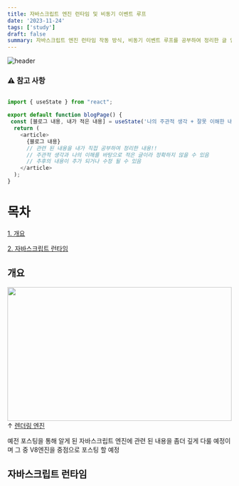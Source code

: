 ```yaml
---
title: 자바스크립트 엔진 런타임 및 비동기 이벤트 루프
date: '2023-11-24'
tags: ['study']
draft: false
summary: 자바스크립트 엔진 런타임 작동 방식, 비동기 이벤트 루프를 공부하여 정리한 글 입니다.
---
```


![header](https://capsule-render.vercel.app/api?type=rect&color=auto&text=%20%20STUDY%20%20&fontAlign=30&fontSize=15&textBg=true&desc=강의%20내용을%20바탕으로%20나의%20경험,생각을%20작성&descAlign=60&descAlignY=50&animation=twinkling)

### ⚠ 참고 사항

```javascript

import { useState } from "react";

export default function blogPage() {
 const [블로그 내용, 내가 적은 내용] = useState('나의 주관적 생각 + 잘못 이해한 내용')
  return (
    <article>
      {블로그 내용}
      // 관련 된 내용을 내가 직접 공부하여 정리한 내용!!
      // 주관적 생각과 나의 이해를 바탕으로 적은 글이라 정확하지 않을 수 있음
      // 추후의 내용이 추가 되거나 수정 될 수 있음
    </article>
  );
}

```

# 목차

[1. 개요](#개요)

[2. 자바스크립트 런타임](#자바스크립트-런타임)

## 개요

<img
  src="https://d2.naver.com/content/images/2015/06/helloworld-59361-1.png"
  width="100%"
  height="300"
/>
&uarr; [렌더링 엔진](https://development-mark.vercel.app/blog/%EB%A0%8C%EB%8D%94%EB%A7%81%20%EC%97%94%EC%A7%84)

예전 포스팅을 통해 알게 된 자바스크립트 엔진에 관련 된 내용을 좀더 깊게 다룰 예정이며 그 중 V8엔진을 중점으로 포스팅 할 예정

## 자바스크립트 런타임

[^1]: `Record`란 현재 컨텍스트와 관련된 식별자와 식별자에 바인딩된 값이 기록되는 공간
[^2]: `자바스크립트 엔진`란 자바스크립트 코드를 실행하는 프로그램을 말하며 주로 구글의 v8 엔진
[^3]: `선언`란 메모리 공간을 확보하고 식별자와 연결 즉 정체를 알리는 행위
[^4]: `초기화`란 별자에 암묵적으로 undefined 값으로 바인딩하는 것 즉 공간을 확보해서 거기에 undefined라는 임의의에 값을 넣는 행위
[^5]: `할당`란 을 선언된 변수에 개발자가 지정한 값을 넣는 것 즉 임의의 undefined 값을 원하는 값으로 바꾸는 행위
[^6]: `TDZ`란 일시적 사각지대(Temporal Dead Zone)
[^7]: `스코프`란 참조 대상 식별자를 찾아내기 위한 규칙으로 식별자를 구분하고 찾음
[^8]: `전역 스코프(Global scope)`란 스크립트 전체에서 참조되는 것을 의미하며, 어느 곳에서든 참조
[^9]: `지역 스코프(Local scope)`란 함수 코드 블록이 만든 스코프. 함수 자신과 하위 함수에서만 참조 가능. 블록 내부 영역(Block-level Scope)도 지역 스코프
[^10]: `LHS(left-hand side) 참조`란 변수가 대입 연산자(=)의 왼쪽에 있을 때 참조하여 값을 넣을 변수를 찾는 행위 즉 이게 함수인지 변수인지를 찾음
[^11]: `RHS(right-hand side) 참조`란 변수가 대입 연산자(=)의 왼쪽이 아닌 편에 있을 때 수행하는 참조 행위로 즉 여기에 들어 가는 값에 대한 출처를 찾음
[^12]: `중첩 스코프`란 변수를 현재 스코프에서 발견하지 못하면 엔진은 다음 바깥의 스코프로 넘어가는 방식으로 변수를 찾거나 글로벌 스코프로 불리는 가장 바깥 스코프에 도달할 때까지 반복하는 과정
[^13]: `function-level scope`란 함수 코드 블럭 내에서 선언된 변수는 함수 코드 블럭 내에서만 유효하고 함수 외부에서는 유효하지 않음 단 let,const 를 사용하면 block-level 가능
[^14]: `변수명 중복 허용`란 글로벌 영역에 변수를 선언하면 이 변수는 어느 곳에서든지 참조할 수 있는 global scope를 갖는 전역 변수가 가능
[^15]: `암묵적 전역`란 명시적으로 변수 앞에 var를 붙여주지 않으면 암묵적 전역변수가 되어 값을 참조할 수 있음
